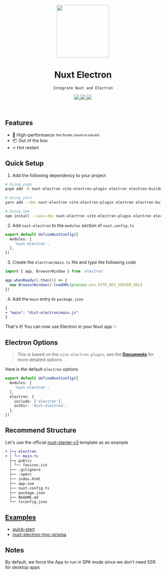 <p align="center">
  <img width="170" src="https://github.com/caoxiemeihao/nuxt-electron/raw/main/logo.svg?raw=true">
</p>

<div align="center">
  <h1>Nuxt Electron</h1>
</div>
<p align="center">
  <code>Integrate Nuxt and Electron</code>
</p>
<p align="center">
  <a href="https://npmjs.org/package/nuxt-electron">
    <img src="https://img.shields.io/npm/v/nuxt-electron.svg?colorA=18181B&colorB=28CF8D">
  </a>
  <a href="https://npmjs.org/package/nuxt-electron">
    <img src="https://img.shields.io/npm/dm/nuxt-electron.svg?colorA=18181B&colorB=28CF8D">
  </a>
  <img src="https://camo.githubusercontent.com/1355d11db24d82f2b23bbe4957178a05c7d5ca0948ddfc9eec38f5a6864fe4e5/68747470733a2f2f696d672e736869656c64732e696f2f6769746875622f6c6963656e73652f6e7578742f6e7578742e7376673f7374796c653d666c617426636f6c6f72413d31383138314226636f6c6f72423d323843463844">
</p>

<br/>

## Features

- 🚀 High-performance <sub><sup>(Not Bundle, based on esbuild)</sup></sub>
- 📦 Out of the box
- 🔥 Hot restart

## Quick Setup

1. Add the following dependency to your project

```sh
# Using pnpm
pnpm add -D nuxt-electron vite-electron-plugin electron electron-builder

# Using yarn
yarn add --dev nuxt-electron vite-electron-plugin electron electron-builder

# Using npm
npm install --save-dev nuxt-electron vite-electron-plugin electron electron-builder
```

2. Add `nuxt-electron` to the `modules` section of `nuxt.config.ts`

```ts
export default defineNuxtConfig({
  modules: [
    'nuxt-electron',
  ],
})
```

3. Create the `electron/main.ts` file and type the following code

```ts
import { app, BrowserWindow } from 'electron'

app.whenReady().then(() => {
  new BrowserWindow().loadURL(process.env.VITE_DEV_SERVER_URL)
})
```

4. Add the `main` entry to `package.json`

```diff
{
+ "main": "dist-electron/main.js"
}
```

That's it! You can now use Electron in your Nuxt app ✨

## Electron Options

> This is based on the `vite-electron-plugin`, see the **[Documents](https://github.com/electron-vite/vite-electron-plugin#configuration)** for more detailed options

Here is the default `electron` options

```ts
export default defineNuxtConfig({
  modules: [
    'nuxt-electron',
  ],
  electron: {
    include: ['electron'],
    outDir: 'dist-electron',
  },
})
```

## Recommend Structure

Let's use the official [nuxt-starter-v3](https://codeload.github.com/nuxt/starter/tar.gz/refs/heads/v3) template as an example

```diff
+ ├─┬ electron
+ │ └── main.ts
  ├─┬ public
  │ └── favicon.ico
  ├── .gitignore
  ├── .npmrc
  ├── index.html
  ├── app.vue
  ├── nuxt.config.ts
  ├── package.json
  ├── README.md
  └── tsconfig.json
```

## [Examples](https://github.com/caoxiemeihao/nuxt-electron/tree/main/examples)

- [quick-start](https://github.com/caoxiemeihao/nuxt-electron/tree/main/examples/quick-start)
- [nuxt-electron-trpc-prisma](https://github.com/gurvancampion/nuxt-electron-trpc-prisma)

## Notes
By default, we force the App to run in SPA mode since we don't need SSR for desktop apps
